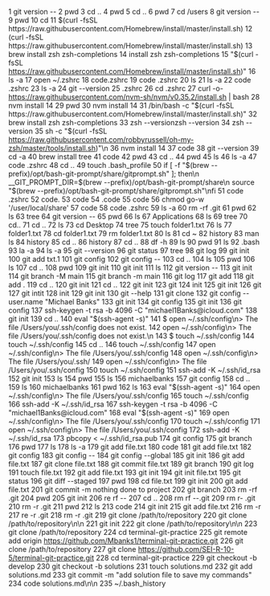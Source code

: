 1  git version --
    2  pwd
    3  cd ..
    4  pwd
    5  cd ..
    6  pwd
    7  cd /users
    8  git version --
    9  pwd
   10  cd 
   11  $(curl -fsSL https://raw.githubusercontent.com/Homebrew/install/master/install.sh)
   12  (curl -fsSL https://raw.githubusercontent.com/Homebrew/install/master/install.sh)
   13  brew install zsh zsh-completions
   14  install zsh zsh-completions
   15  "$(curl -fsSL https://raw.githubusercontent.com/Homebrew/install/master/install.sh)"
   16  ls -a
   17  open ~/.zshrc
   18  code.zshrc
   19  code .zshrc
   20  ls 
   21  ls -a
   22  code .zshrc
   23  ls -a
   24  git --version 
   25  .zshrc
   26  cd .zshrc
   27  curl -o- https://raw.githubusercontent.com/nvm-sh/nvm/v0.35.2/install.sh | bash
   28  nvm install 14
   29  pwd
   30  nvm install 14
   31  /bin/bash -c "$(curl -fsSL https://raw.githubusercontent.com/Homebrew/install/master/install.sh)"
   32  brew install zsh zsh-completions
   33  zsh --versionzsh --version
   34  zsh --version
   35  sh -c "$(curl -fsSL https://raw.githubusercontent.com/robbyrussell/oh-my-zsh/master/tools/install.sh)"\n
   36  nvm install 14
   37  code
   38  git --version 
   39  cd -a
   40  brew install tree 
   41  code
   42  pwd
   43  cd ..
   44  pwd
   45  ls
   46  ls -a 
   47  code .zshrc
   48  cd ..
   49  touch .bash_profile
   50  if [ -f "$(brew --prefix)/opt/bash-git-prompt/share/gitprompt.sh" ]; then\n  __GIT_PROMPT_DIR=$(brew --prefix)/opt/bash-git-prompt/share\n  source "$(brew --prefix)/opt/bash-git-prompt/share/gitprompt.sh"\nfi
   51  code .zshrc
   52  code. 
   53  code
   54  .code
   55  code
   56  chmod go-w '/user/local/share'
   57  code
   58  code .zshrc
   59  ls -a
   60  rm -rf .git
   61  pwd
   62  ls
   63  tree
   64  git version --
   65  pwd
   66  ls
   67  Applications
   68  ls
   69  tree
   70  cd..
   71  cd ..
   72  ls
   73  cd Desktop
   74  tree
   75  touch folder1.txt
   76  ls
   77  folder1.txt
   78  cd folder1.txt
   79  rm folder1.txt
   80  ls
   81  cd ~
   82  history
   83  man ls
   84  history
   85  cd ..
   86  history
   87  cd ..
   88  df -h
   89  ls
   90  pwd
   91  ls
   92  .bash
   93  la -a 
   94  ls -a 
   95  git --version
   96  git status 
   97  tree
   98  git log
   99  git init
  100  git add txt.1
  101  git config
  102  git config --
  103  cd ..
  104  ls
  105  pwd
  106  ls
  107  cd ..
  108  pwd
  109  git init 
  110  git init
  111  ls
  112  git version --
  113  git init
  114  git branch -M main
  115  git branch -m main
  116  git log
  117  git add 
  118  git add .
  119  cd ..
  120  git init 
  121  cd ..
  122  git init 
  123  git 
  124  init
  125  git init
  126  git 
  127  git intit
  128  init
  129  git init
  130  git --help
  131  git clone 
  132  git config --user.name "Michael Banks"
  133  git init
  134  git config
  135  git init
  136  git config
  137  ssh-keygen -t rsa -b 4096 -C "michael1Banks@icloud.com"
  138  git init
  139  cd ..
  140  eval "$(ssh-agent -s)"
  141  $ open ~/.ssh/config\n> The file /Users/you/.ssh/config does not exist.
  142  open ~/.ssh/config\n> The file /Users/you/.ssh/config does not exist.\n
  143  $ touch ~/.ssh/config
  144  touch ~/.ssh/config
  145  cd ..
  146  touch ~/.ssh/config
  147  open ~/.ssh/config\n> The file /Users/you/.ssh/config
  148  open ~/.ssh/config\n> The file /Users/you/.ssh/
  149  open ~/.ssh/config\n> The file /Users/you/.ssh/config
  150  touch ~/.ssh/config
  151  ssh-add -K ~/.ssh/id_rsa
  152  git init
  153  ls
  154  pwd
  155  ls
  156  michaelbanks
  157  git config
  158  cd ..
  159  ls
  160  michaelbanks
  161  pwd
  162  ls
  163  eval "$(ssh-agent -s)"
  164  open ~/.ssh/config\n> The file /Users/you/.ssh/config
  165  touch ~/.ssh/config
  166  ssh-add -K ~/.ssh/id_rsa
  167  ssh-keygen -t rsa -b 4096 -C "michael1Banks@icloud.com"
  168  eval "$(ssh-agent -s)"
  169  open ~/.ssh/config\n> The file /Users/you/.ssh/config
  170  touch ~/.ssh/config
  171  open ~/.ssh/config\n> The file /Users/you/.ssh/config
  172  ssh-add -K ~/.ssh/id_rsa
  173  pbcopy < ~/.ssh/id_rsa.pub
  174  git config
  175  git branch
  176  pwd
  177  ls
  178  ls -a
  179  git add file.txt
  180  code 
  181  git add file.txt
  182  git config
  183  git config --
  184  git config --global
  185  git init
  186  git add file.txt
  187  git clone file.txt
  188  git commit file.txt
  189  git branch
  190  git log
  191  touch file.txt
  192  git add file.txt
  193  git init
  194  git init file.txt
  195  git status 
  196  git diff --staged
  197  pwd
  198  cd file.txt
  199  git init 
  200  git add file.txt
  201  git commit -m nothing done to project
  202  git branch 
  203  rm -rf .git
  204  pwd
  205  git init
  206  re rf --
  207  cd .. 
  208  rm rf --.git
  209  rm r- .git
  210  rm -r .git 
  211  pwd
  212  ls
  213  code
  214  git init
  215  git add file.txt
  216  rm -r
  217  re -r .git
  218  rm -r .git
  219  git clone /path/to/repository
  220  git clone /path/to/repository\n\n
  221  git init
  222  git clone /path/to/repository\n\n
  223  git clone /path/to/repository
  224  cd terminal-git-practice
  225  git remote add origin https://github.com/Mbanks1/terminal-git-practice.git
  226  git clone /path/to/repository
  227  git clone https://github.com/SEI-R-10-5/terminal-git-practice.git
  228  cd terminal-git-practice
  229  git checkout -b develop
  230  git checkout -b solutions
  231  touch solutions.md
  232  git add solutions.md
  233  git commit -m "add solution file to save my commands"
  234  code solutions.md\n\n
  235  ~/.bash_history
